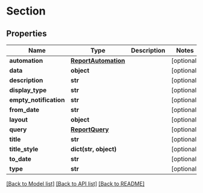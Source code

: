 # Section

## Properties
Name | Type | Description | Notes
------------ | ------------- | ------------- | -------------
**automation** | [**ReportAutomation**](ReportAutomation.md) |  | [optional] 
**data** | **object** |  | [optional] 
**description** | **str** |  | [optional] 
**display_type** | **str** |  | [optional] 
**empty_notification** | **str** |  | [optional] 
**from_date** | **str** |  | [optional] 
**layout** | **object** |  | [optional] 
**query** | [**ReportQuery**](ReportQuery.md) |  | [optional] 
**title** | **str** |  | [optional] 
**title_style** | **dict(str, object)** |  | [optional] 
**to_date** | **str** |  | [optional] 
**type** | **str** |  | [optional] 

[[Back to Model list]](../README.md#documentation-for-models) [[Back to API list]](../README.md#documentation-for-api-endpoints) [[Back to README]](../README.md)


